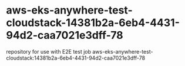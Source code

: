 # aws-eks-anywhere-test-cloudstack-14381b2a-6eb4-4431-94d2-caa7021e3dff-78
repository for use with E2E test job aws-eks-anywhere-test-cloudstack:14381b2a-6eb4-4431-94d2-caa7021e3dff-78
